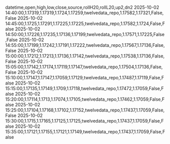 datetime,open,high,low,close,source,rollH20,rollL20,up2,dn2
2025-10-02 14:40:00,1.17319,1.17319,1.1724,1.17259,twelvedata_repo,1.17582,1.17321,False,False
2025-10-02 14:45:00,1.1725,1.17291,1.17225,1.17225,twelvedata_repo,1.17582,1.1724,False,False
2025-10-02 14:50:00,1.17226,1.17235,1.17136,1.17199,twelvedata_repo,1.17571,1.17225,False,False
2025-10-02 14:55:00,1.17199,1.17242,1.17191,1.17222,twelvedata_repo,1.17567,1.17136,False,False
2025-10-02 15:00:00,1.17212,1.17213,1.17136,1.17142,twelvedata_repo,1.17538,1.17136,False,False
2025-10-02 15:05:00,1.17142,1.17174,1.17119,1.17147,twelvedata_repo,1.17504,1.17136,False,False
2025-10-02 15:10:00,1.17147,1.17147,1.17059,1.17129,twelvedata_repo,1.17487,1.17119,False,False
2025-10-02 15:15:00,1.17135,1.17149,1.1709,1.17118,twelvedata_repo,1.17472,1.17059,False,False
2025-10-02 15:20:00,1.17114,1.1713,1.17074,1.17105,twelvedata_repo,1.17462,1.17059,False,False
2025-10-02 15:25:00,1.17104,1.17168,1.17102,1.17152,twelvedata_repo,1.17437,1.17059,False,False
2025-10-02 15:30:00,1.1715,1.17165,1.17125,1.17125,twelvedata_repo,1.17437,1.17059,False,False
2025-10-02 15:35:00,1.17121,1.17155,1.17121,1.17149,twelvedata_repo,1.17437,1.17059,False,False
